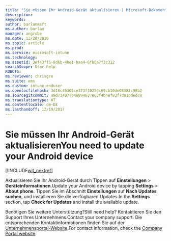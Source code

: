 ```yaml
---
title: "Sie müssen Ihr Android-Gerät aktualisieren | Microsoft-Dokumentation"
description: 
keywords: 
author: barlanmsft
ms.author: barlan
manager: angrobe
ms.date: 12/20/2016
ms.topic: article
ms.prod: 
ms.service: microsoft-intune
ms.technology: 
ms.assetid: 3ef43ff5-8d6b-4be1-baa4-6fb6a7f3c312
searchScope: User help
ROBOTS: 
ms.reviewer: chrisgre
ms.suite: ems
ms.custom: intune-enduser
ms.openlocfilehash: 3d16c46305ce373f30254c69cb10de08382c98b2
ms.sourcegitcommit: a9d734877340894637e03f4b4ef83f7d01ddedc8
ms.translationtype: HT
ms.contentlocale: de-DE
ms.lasthandoff: 12/19/2017
---
```

# <a name="you-need-to-update-your-android-device"></a><span data-ttu-id="ba26c-102">Sie müssen Ihr Android-Gerät aktualisieren</span><span class="sxs-lookup"><span data-stu-id="ba26c-102">You need to update your Android device</span></span>

[!INCLUDE[wit_nextref](includes/end-user-os-update-guidance.md)]

<span data-ttu-id="ba26c-103">Aktualisieren Sie Ihr Android-Gerät durch Tippen auf **Einstellungen** > **Geräteinformationen**.</span><span class="sxs-lookup"><span data-stu-id="ba26c-103">Update your Android device by tapping **Settings** > **About phone**.</span></span> <span data-ttu-id="ba26c-104">Tippen Sie im Abschnitt __Einstellungen__ auf __Nach Updates suchen__, und installieren Sie die verfügbaren Updates.</span><span class="sxs-lookup"><span data-stu-id="ba26c-104">In the __Settings__ section, tap __Check for Updates__ and install the available update.</span></span>

<span data-ttu-id="ba26c-105">Benötigen Sie weitere Unterstützung?</span><span class="sxs-lookup"><span data-stu-id="ba26c-105">Still need help?</span></span> <span data-ttu-id="ba26c-106">Kontaktieren Sie den Support Ihres Unternehmens.</span><span class="sxs-lookup"><span data-stu-id="ba26c-106">Contact your company support.</span></span> <span data-ttu-id="ba26c-107">Die entsprechenden Kontaktinformationen finden Sie auf der [Unternehmensportal-Website](https://portal.manage.microsoft.com#HelpDeskDialog).</span><span class="sxs-lookup"><span data-stu-id="ba26c-107">For contact information, check the [Company Portal website](https://portal.manage.microsoft.com#HelpDeskDialog).</span></span>
